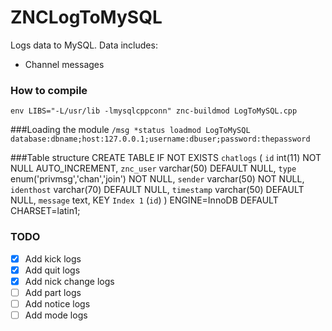# ZNCLogToMySQL

Logs data to MySQL. Data includes:

  - Channel messages

### How to compile
`env LIBS="-L/usr/lib -lmysqlcppconn" znc-buildmod LogToMySQL.cpp`

###Loading the module
`/msg *status loadmod LogToMySQL database:dbname;host:127.0.0.1;username:dbuser;password:thepassword`

###Table structure
    CREATE TABLE IF NOT EXISTS `chatlogs` (
      `id` int(11) NOT NULL AUTO_INCREMENT,
      `znc_user` varchar(50) DEFAULT NULL,
      `type` enum('privmsg','chan','join') NOT NULL,
      `sender` varchar(50) NOT NULL,
      `identhost` varchar(70) DEFAULT NULL,
      `timestamp` varchar(50) DEFAULT NULL,
      `message` text,
      KEY `Index 1` (`id`)
    ) ENGINE=InnoDB DEFAULT CHARSET=latin1;

### TODO
- [x] Add kick logs
- [x] Add quit logs
- [x] Add nick change logs
- [ ] Add part logs
- [ ] Add notice logs
- [ ] Add mode logs

